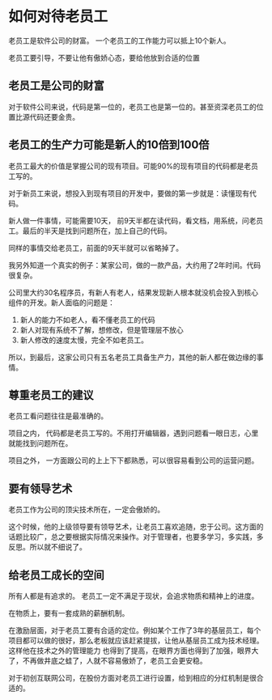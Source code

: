 # 如何对待老员工

老员工是软件公司的财富。 一个老员工的工作能力可以抵上10个新人。

老员工要引导，不要让他有傲娇心态，要给他放到合适的位置


## 老员工是公司的财富

对于软件公司来说，代码是第一位的，老员工也是第一位的。甚至资深老员工的位置比源代码还要金贵。



## 老员工的生产力可能是新人的10倍到100倍

老员工最大的价值是掌握公司的现有项目。可能90%的现有项目的代码都是老员工写的。

对于新员工来说，想投入到现有项目的开发中，要做的第一步就是：读懂现有代码。 

新人做一件事情，可能需要10天， 前9天半都在读代码，看文档，用系统，问老员工。最后的半天是找到问题所在，加上自己的代码。

同样的事情交给老员工，前面的9天半就可以省略掉了。

我另外知道一个真实的例子：某家公司，做的一款产品，大约用了2年时间。代码很复杂。 

公司里大约30名程序员，有新人有老人，结果发现新人根本就没机会投入到核心组件的开发。新人面临的问题是：

1. 新人的能力不如老人，看不懂老员工的代码
2. 新人对现有系统不了解，想修改，但是管理层不放心
3. 新人修改的速度太慢，完全不如老员工。

所以，到最后，这家公司只有五名老员工具备生产力，其他的新人都在做边缘的事情。



## 尊重老员工的建议

老员工看问题往往是最准确的。 

项目之内， 代码都是老员工写的。不用打开编辑器，遇到问题看一眼日志，心里就能找到问题所在。

项目之外， 一方面跟公司的上上下下都熟悉，可以很容易看到公司的运营问题。 



## 要有领导艺术

老员工作为公司的顶尖技术所在，一定会傲娇的。

这个时候，他的上级领导要有领导艺术，让老员工喜欢追随，忠于公司。这方面的话题比较广，总之要根据实际情况来操作。对于管理者，也要多学习，多实践，多反思。所以就不细说了。


## 给老员工成长的空间

所有人都是有追求的。 老员工一定不满足于现状，会追求物质和精神上的进度。

在物质上，要有一套成熟的薪酬机制。

在激励层面，对于老员工要有合适的定位。例如某个工作了3年的基层员工，每个项目都可以做的很好，那么老板就应该赶紧提拔，让他从基层员工成为技术经理。这样他在技术之外的管理能力
也得到了提高，在眼界方面也得到了加强，眼界大了，不再做井底之蛙了，人就不容易傲娇了，老员工会更安稳。 

对于初创互联网公司，在股份方面对老员工进行设置，给到相应的分红机制是很合适的。

